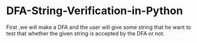 # DFA-String-Verification-in-Python
First ,we will make a DFA and the user will give some string that he want to test that whether the given string is accepted by the DFA or not.
